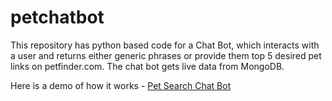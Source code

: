 # petchatbot

This repository has python based code for a Chat Bot, which interacts with a user and returns either generic phrases or provide them top 5 desired pet links on petfinder.com. The chat bot gets live data from MongoDB.

Here is a demo of how it works - [Pet Search Chat Bot](https://youtu.be/VVfzpWMmlMY)